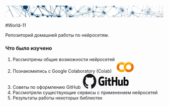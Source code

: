 ![Logotype](4605.jpg)

#World-11

Репозиторий домашней работы по нейросетям.

### Что было изучено

1. Рассмотрены общие возможности нейросетей
2.  Познакомились с Google Colaboratory (Colab) ![colab](1.png)
3.   Советы по оформлению GitHub  ![github](2.png)
4.   Рассмотрели существующие сервисы с применением нейросетей
5.   Результаты работы некоторых библиотек

